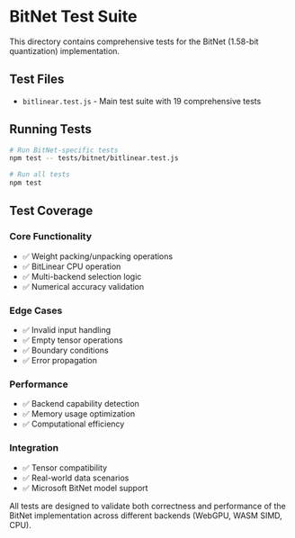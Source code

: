 # BitNet Test Suite

This directory contains comprehensive tests for the BitNet (1.58-bit quantization) implementation.

## Test Files

- `bitlinear.test.js` - Main test suite with 19 comprehensive tests

## Running Tests

```bash
# Run BitNet-specific tests
npm test -- tests/bitnet/bitlinear.test.js

# Run all tests
npm test
```

## Test Coverage

### Core Functionality
- ✅ Weight packing/unpacking operations
- ✅ BitLinear CPU operation
- ✅ Multi-backend selection logic
- ✅ Numerical accuracy validation

### Edge Cases  
- ✅ Invalid input handling
- ✅ Empty tensor operations
- ✅ Boundary conditions
- ✅ Error propagation

### Performance
- ✅ Backend capability detection
- ✅ Memory usage optimization
- ✅ Computational efficiency

### Integration
- ✅ Tensor compatibility
- ✅ Real-world data scenarios
- ✅ Microsoft BitNet model support

All tests are designed to validate both correctness and performance of the BitNet implementation across different backends (WebGPU, WASM SIMD, CPU).
